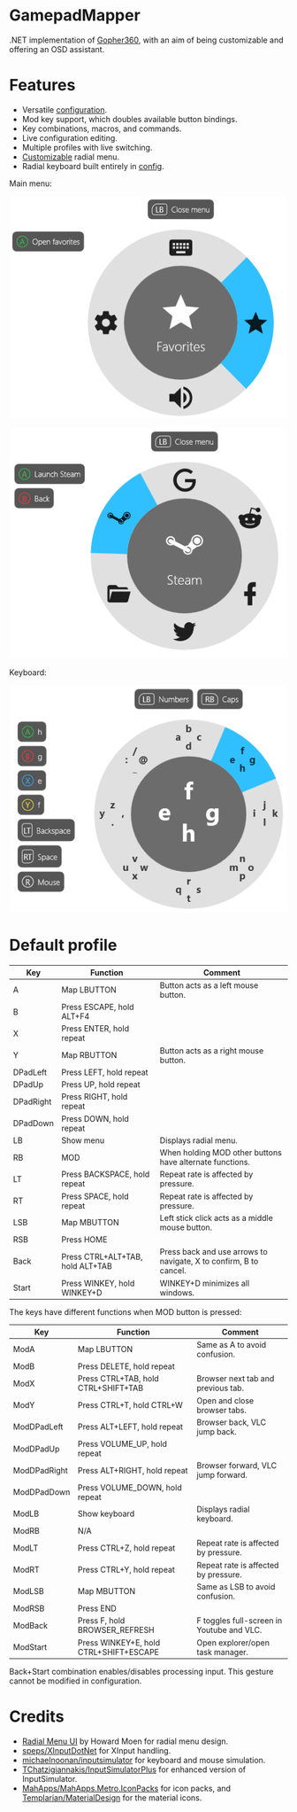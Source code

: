 # GamepadMapper

.NET implementation of [Gopher360](https://github.com/Tylemagne/Gopher360), with an aim of being customizable and offering an OSD assistant.

# Features

- Versatile [configuration](https://github.com/EdonGashi/gamepad-mapper/blob/master/src/GamepadMapper/config.txt).
- Mod key support, which doubles available button bindings.
- Key combinations, macros, and commands.
- Live configuration editing.
- Multiple profiles with live switching.
- [Customizable](https://github.com/EdonGashi/gamepad-mapper/blob/master/src/GamepadMapper/menu_main.txt) radial menu.
- Radial keyboard built entirely in [config](https://github.com/EdonGashi/gamepad-mapper/blob/master/src/GamepadMapper/menu_keyboard.txt).

Main menu:

![Menu](docs/menu.png)

![Favorites](docs/favorites.png)

Keyboard:

![Keyboard](docs/keyboard.png)

# Default profile

Key|Function|Comment
---|---|---
A|Map LBUTTON|Button acts as a left mouse button.
B|Press ESCAPE, hold ALT+F4|
X|Press ENTER, hold repeat|
Y|Map RBUTTON|Button acts as a right mouse button.
DPadLeft|Press LEFT, hold repeat|
DPadUp|Press UP, hold repeat|
DPadRight|Press RIGHT, hold repeat|
DPadDown|Press DOWN, hold repeat|
LB|Show menu|Displays radial menu.
RB|MOD|When holding MOD other buttons have alternate functions.
LT|Press BACKSPACE, hold repeat|Repeat rate is affected by pressure.
RT|Press SPACE, hold repeat|Repeat rate is affected by pressure.
LSB|Map MBUTTON|Left stick click acts as a middle mouse button.
RSB|Press HOME|
Back|Press CTRL+ALT+TAB, hold ALT+TAB|Press back and use arrows to navigate, X to confirm, B to cancel.
Start|Press WINKEY, hold WINKEY+D|WINKEY+D minimizes all windows.

The keys have different functions when MOD button is pressed:

Key|Function|Comment
---|---|---
ModA|Map LBUTTON|Same as A to avoid confusion.
ModB|Press DELETE, hold repeat|
ModX|Press CTRL+TAB, hold CTRL+SHIFT+TAB|Browser next tab and previous tab.
ModY|Press CTRL+T, hold CTRL+W|Open and close browser tabs.
ModDPadLeft|Press ALT+LEFT, hold repeat|Browser back, VLC jump back.
ModDPadUp|Press VOLUME_UP, hold repeat|
ModDPadRight|Press ALT+RIGHT, hold repeat|Browser forward, VLC jump forward.
ModDPadDown|Press VOLUME_DOWN, hold repeat|
ModLB|Show keyboard|Displays radial keyboard.
ModRB|N/A|
ModLT|Press CTRL+Z, hold repeat|Repeat rate is affected by pressure.
ModRT|Press CTRL+Y, hold repeat|Repeat rate is affected by pressure.
ModLSB|Map MBUTTON|Same as LSB to avoid confusion.
ModRSB|Press END|
ModBack|Press F, hold BROWSER_REFRESH|F toggles full-screen in Youtube and VLC.
ModStart|Press WINKEY+E, hold CTRL+SHIFT+ESCAPE|Open explorer/open task manager.

Back+Start combination enables/disables processing input. This gesture cannot be modified in configuration.

# Credits

- [Radial Menu UI](https://dribbble.com/shots/801609-Concept-Idea-Radial-Menu-UI-animated) by Howard Moen for radial menu design.
- [speps/XInputDotNet](https://github.com/speps/XInputDotNet) for XInput handling.
- [michaelnoonan/inputsimulator](https://github.com/michaelnoonan/inputsimulator) for keyboard and mouse simulation.
- [TChatzigiannakis/InputSimulatorPlus](https://github.com/TChatzigiannakis/InputSimulatorPlus) for enhanced version of InputSimulator.
- [MahApps/MahApps.Metro.IconPacks](https://github.com/MahApps/MahApps.Metro.IconPacks) for icon packs, and [Templarian/MaterialDesign](https://github.com/Templarian/MaterialDesign) for the material icons. 
